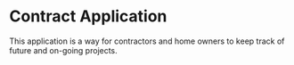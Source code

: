 # Contract Application

This application is a way for contractors and home owners to keep track of future and on-going projects.
